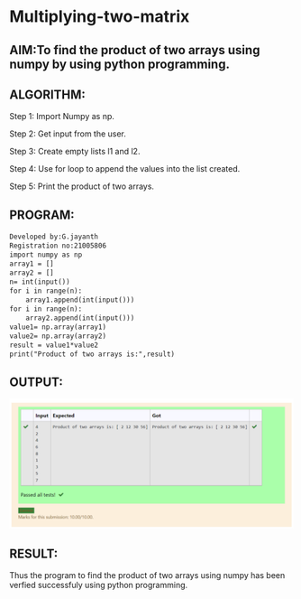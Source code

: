 # Multiplying-two-matrix

## AIM:To find the product of two arrays using numpy by using python programming.

## ALGORITHM:
Step 1:
Import Numpy as np.

Step 2:
Get input from the user.

Step 3:
Create empty lists l1 and l2.

Step 4:
Use for loop to append the values into the list created.

Step 5:
Print the product of two arrays.


## PROGRAM: 
~~~
Developed by:G.jayanth
Registration no:21005806
import numpy as np
array1 = []
array2 = []
n= int(input())
for i in range(n):
    array1.append(int(input()))
for i in range(n):
    array2.append(int(input()))
value1= np.array(array1)
value2= np.array(array2)
result = value1*value2
print("Product of two arrays is:",result)
~~~
## OUTPUT:
![OUTPUT](ga5.png)

## RESULT:
Thus the program to find the product of two arrays using numpy has been verfied successfuly using python programming.


